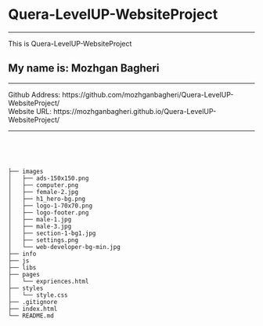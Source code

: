 # Quera-LevelUP-WebsiteProject
<hr>
<p>This is Quera-LevelUP-WebsiteProject</p>
<h2>My name is: Mozhgan Bagheri</h2>
<hr>
Github Address: https://github.com/mozhganbagheri/Quera-LevelUP-WebsiteProject/
<br>
Website URL: https://mozhganbagheri.github.io/Quera-LevelUP-WebsiteProject/
<hr>
<br>
<pre>

    ├── images
    │   ├── ads-150x150.png
    │   ├── computer.png
    │   ├── female-2.jpg
    │   ├── h1_hero-bg.png
    │   ├── logo-1-70x70.png
    │   ├── logo-footer.png
    │   ├── male-1.jpg
    │   ├── male-3.jpg
    │   ├── section-1-bg1.jpg
    │   ├── settings.png
    │   └── web-developer-bg-min.jpg
    ├── info
    ├── js
    ├── libs
    ├── pages
    │   └── expriences.html
    ├── styles
    │   └── style.css
    ├── .gitignore
    ├── index.html
    └── README.md
</pre>
